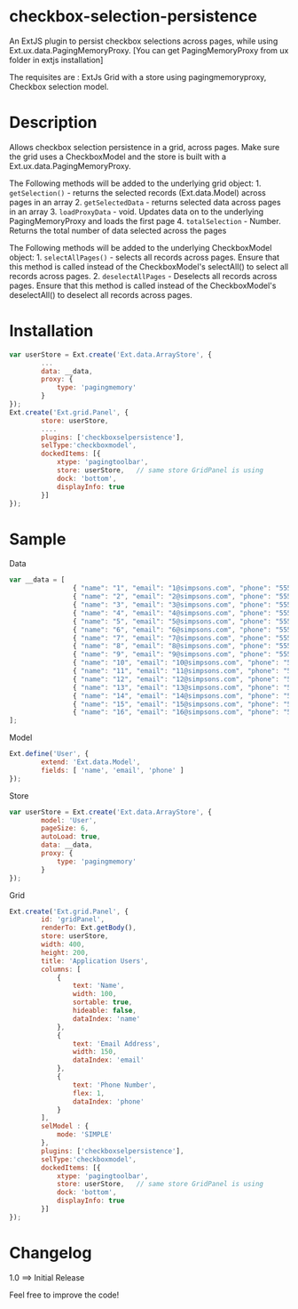 checkbox-selection-persistence
==============================

An ExtJS plugin to persist checkbox selections across pages, while using Ext.ux.data.PagingMemoryProxy.
[You can get PagingMemoryProxy from ux folder in extjs installation]

The requisites are : ExtJs Grid with a store using pagingmemoryproxy, 
					 Checkbox selection model.

Description
===========
Allows checkbox selection persistence in a grid, across pages. Make sure the grid uses a CheckboxModel 
and the store is built with a Ext.ux.data.PagingMemoryProxy.
	
The Following methods will be added to the underlying grid object:
	1. `getSelection()` - returns the selected records (Ext.data.Model) across pages in an array
    2. `getSelectedData` - returns selected data across pages in an array
    3. `loadProxyData` - void. Updates data on to the underlying PagingMemoryProxy and loads the first page
    4. `totalSelection` - Number. Returns the total number of data selected across the pages

The Following methods will be added to the underlying CheckboxModel object:
    1. `selectAllPages()` - selects all records across pages. Ensure that this method is called
                          instead of the CheckboxModel's selectAll() to select all records
                          across pages.
    2. `deselectAllPages` - Deselects all records across pages. Ensure that this method is called
                          instead of the CheckboxModel's deselectAll() to deselect all records
                          across pages.

Installation
============
`````javascript
var userStore = Ext.create('Ext.data.ArrayStore', {
        ...
        data: __data,
        proxy: {
            type: 'pagingmemory'
	    }
});
Ext.create('Ext.grid.Panel', {
        store: userStore,
        ....
        plugins: ['checkboxselpersistence'],
	    selType:'checkboxmodel',
	    dockedItems: [{
	        xtype: 'pagingtoolbar',
	        store: userStore,   // same store GridPanel is using
	        dock: 'bottom',
	        displayInfo: true
	    }]
});
`````

Sample
======
Data
`````javascript
var __data = [
                { "name": "1", "email": "1@simpsons.com", "phone": "555-111-1224" },
                { "name": "2", "email": "2@simpsons.com", "phone": "555-222-1234" },
                { "name": "3", "email": "3@simpsons.com", "phone": "555-222-1244" },
                { "name": "4", "email": "4@simpsons.com", "phone": "555-222-1254" },
                { "name": "5", "email": "5@simpsons.com", "phone": "555-111-1224" },
                { "name": "6", "email": "6@simpsons.com", "phone": "555-222-1234" },
                { "name": "7", "email": "7@simpsons.com", "phone": "555-222-1244" },
                { "name": "8", "email": "8@simpsons.com", "phone": "555-222-1254" },
                { "name": "9", "email": "9@simpsons.com", "phone": "555-111-1224" },
                { "name": "10", "email": "10@simpsons.com", "phone": "555-222-1234" },
                { "name": "11", "email": "11@simpsons.com", "phone": "555-222-1244" },
                { "name": "12", "email": "12@simpsons.com", "phone": "555-222-1254" },
                { "name": "13", "email": "13@simpsons.com", "phone": "555-111-1224" },
                { "name": "14", "email": "14@simpsons.com", "phone": "555-222-1234" },
                { "name": "15", "email": "15@simpsons.com", "phone": "555-222-1244" },
                { "name": "16", "email": "16@simpsons.com", "phone": "555-222-1254" }
];
`````

Model
`````javascript
Ext.define('User', {
	    extend: 'Ext.data.Model',
	    fields: [ 'name', 'email', 'phone' ]
});
`````

Store
`````javascript
var userStore = Ext.create('Ext.data.ArrayStore', {
        model: 'User',
        pageSize: 6,
        autoLoad: true,
        data: __data,
        proxy: {
            type: 'pagingmemory'
	    }
});
`````

Grid
`````javascript
Ext.create('Ext.grid.Panel', {
        id: 'gridPanel',
	    renderTo: Ext.getBody(),
	    store: userStore,
	    width: 400,
	    height: 200,
	    title: 'Application Users',
	    columns: [
	        {
	            text: 'Name',
	            width: 100,
	            sortable: true,
	            hideable: false,
	            dataIndex: 'name'
	        },
	        {
	            text: 'Email Address',
	            width: 150,
	            dataIndex: 'email'
	        },
	        {
	            text: 'Phone Number',
	            flex: 1,
	            dataIndex: 'phone'
	        }
	    ],
	    selModel : {
            mode: 'SIMPLE'
	    },
	    plugins: ['checkboxselpersistence'],
	    selType:'checkboxmodel',
	    dockedItems: [{
	        xtype: 'pagingtoolbar',
	        store: userStore,   // same store GridPanel is using
	        dock: 'bottom',
	        displayInfo: true
	    }]
});
`````

Changelog
=========
1.0 ==> Initial Release


Feel free to improve the code!
